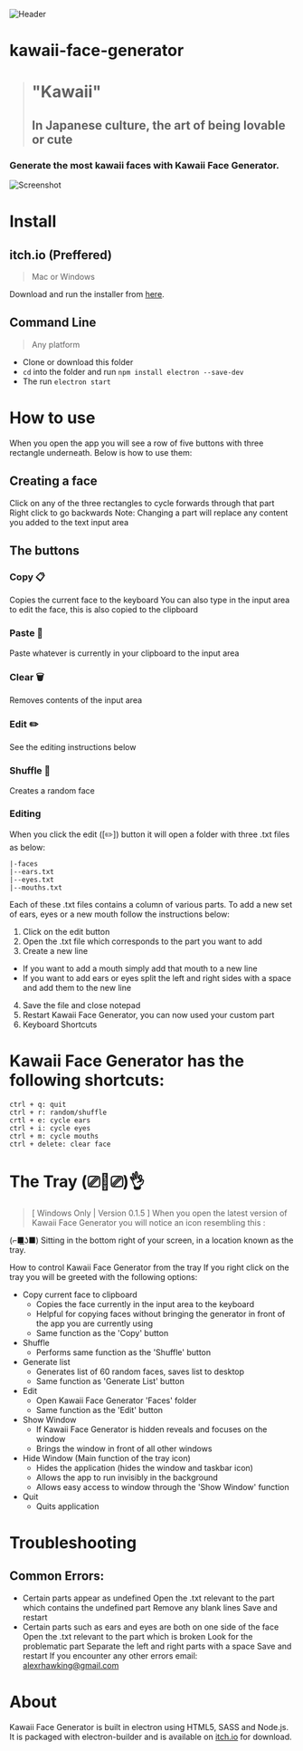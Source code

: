 ![Header](https://img.itch.zone/aW1nLzM1OTYzNDQucG5n/original/rnzUQI.png)
# kawaii-face-generator

> # "Kawaii"
> ## In Japanese culture, the art of being lovable or cute


### Generate the most kawaii faces with Kawaii Face Generator.

![Screenshot](https://img.itch.zone/aW1hZ2UvNjY1NjMyLzM1OTY0NTUuanBn/794x1000/ung52R.jpg)

# Install

## itch.io (Preffered)

> Mac or Windows

Download and run the installer from [here](https://alexhawking.itch.io/kawaii-face-generator).

## Command Line

> Any platform

- Clone or download this folder
- `cd` into the folder and run `npm install electron --save-dev`
- The run `electron start`

# How to use
When you open the app you will see a row of five buttons with three rectangle underneath. Below is how to use them:

## Creating a face
Click on any of the three rectangles to cycle forwards through that part
Right click to go backwards
Note: Changing a part will replace any content you added to the text input area

## The buttons
### Copy 📋
Copies the current face to the keyboard
You can also type in the input area to edit the face, this is also copied to the clipboard
### Paste 📄
Paste whatever is currently in your clipboard to the input area
### Clear 🗑️
Removes contents of the input area
### Edit ✏️
See the editing instructions below
### Shuffle 🔀
Creates a random face
### Editing
When you click the edit ([✏️]) button it will open a folder with three  .txt files as below:
```
|-faces
|--ears.txt
|--eyes.txt
|--mouths.txt
 ```
Each of these  .txt files contains a column of various parts. To add a new set of ears, eyes or a new mouth follow the instructions below:

1. Click on the edit button
2. Open the .txt file which corresponds to the part you want to add
3. Create a new line
  - If you want to add a mouth simply add that mouth to a new line
  - If you want to add ears or eyes split the left and right sides with a space and add them to the new line
4. Save the file and close notepad
5. Restart Kawaii Face Generator, you can now used your custom part
6. Keyboard Shortcuts

# Kawaii Face Generator has the following shortcuts:
```
ctrl + q: quit
ctrl + r: random/shuffle
crtl + e: cycle ears
ctrl + i: cycle eyes
ctrl + m: cycle mouths
ctrl + delete: clear face
```
# The Tray (⎚👅⎚)👌

> [ Windows Only | Version 0.1.5 ]
When you open the latest version of Kawaii Face Generator you will notice an icon resembling this :

(⌐■͟ʖ■)
Sitting in the bottom right of your screen, in a location known as the tray.

How to control Kawaii Face Generator from the tray
If you right click on the tray you will be greeted with the following options:

- Copy current face to clipboard
  - Copies the face currently in the input area to the keyboard
  - Helpful for copying faces without bringing the generator in front of the app you are currently using
  - Same function as the 'Copy' button
- Shuffle
  - Performs same function as the 'Shuffle' button
- Generate list
  - Generates list of 60 random faces, saves list to desktop
  - Same function as 'Generate List' button
- Edit
  - Open Kawaii Face Generator 'Faces' folder
  - Same function as the 'Edit' button
- Show Window
  - If Kawaii Face Generator is hidden reveals and focuses on the window
  - Brings the window in front of all other windows
- Hide Window (Main function of the tray icon)
  - Hides the application (hides the window and taskbar icon)
  - Allows the app to run invisibly in the background
  - Allows easy access to window through the 'Show Window' function
- Quit
  - Quits application

# Troubleshooting
## Common Errors:

- Certain parts appear as undefined
    Open the .txt relevant to the part which contains the undefined part
    Remove any blank lines
    Save and restart
- Certain parts such as ears and eyes are both on one side of the face
    Open the .txt relevant to the part which is broken
    Look for the problematic part
    Separate the left and right parts with a space
    Save and restart
If you encounter any other errors email: alexrhawking@gmail.com

# About
Kawaii Face Generator is built in electron using HTML5, SASS and Node.js. It is packaged with electron-builder and is available on [itch.io](https://alexhawking.itch.io/kawaii-face-generator) for download.
